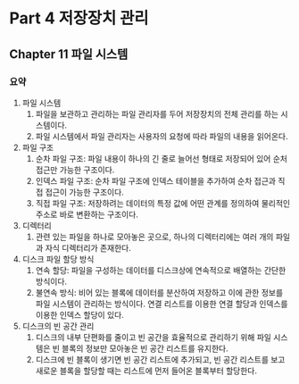 # Part 4 저장장치 관리

## Chapter 11 파일 시스템

### 요약

1. 파일 시스템
   1. 파일을 보관하고 관리하는 파일 관리자를 두어 저장장치의 전체 관리를 하는 시스템이다.
   2. 파일 시스템에서 파일 관리자는 사용자의 요청에 따라 파일의 내용을 읽어온다.
2. 파일 구조
   1. 순차 파일 구조: 파일 내용이 하나의 긴 줄로 늘어선 형태로 저장되어 있어 순처 접근만 가능한 구조이다.
   2. 인덱스 파일 구조: 순차 파일 구조에 인덱스 테이블을 추가하여 순차 접근과 직접 접근이 가능한 구조이다.
   3. 직접 파일 구조: 저장하려는 데이터의 특정 값에 어떤 관계를 정의하여 물리적인 주소로 바로 변환하는 구조이다.
3. 디렉터리
   1. 관련 있는 파일을 하나로 모아놓은 곳으로, 하나의 디렉터리에는 여러 개의 파일과 자식 디렉터리가 존재한다.
4. 디스크 파일 할당 방식
   1. 연속 할당: 파일을 구성하는 데이터를 디스크상에 연속적으로 배열하는 간단한 방식이다.
   2. 불연속 방식: 비어 있는 블록에 데이터를 분산하여 저장하고 이에 관한 정보를 파일 시스템이 관리하는 방식이다. 연결 리스트를 이용한 연결 할당과 인덱스를 이용한 인덱스 할당이 있다.
5. 디스크의 빈 공간 관리
   1. 디스크의 내부 단편화를 줄이고 빈 공간을 효율적으로 관리하기 위해 파일 시스템은 빈 블록의 정보만 모아놓은 빈 공간 리스트를 유지한다.
   2. 디스크에 빈 블록이 생기면 빈 공간 리스트에 추가되고, 빈 공간 리스트를 보고 새로운 블록을 할당할 때는 리스트에 먼저 들어온 블록부터 할당한다.
